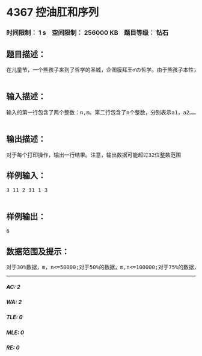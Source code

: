 # 4367 控油肛和序列   
### 时间限制： 1 s&nbsp;&nbsp;&nbsp;&nbsp;空间限制： 256000 KB&nbsp;&nbsp;&nbsp;&nbsp;题目等级： 钻石  
## 题目描述：  

<pre>
在儿童节，一个熊孩子来到了哲学的圣城，企图膜拜王♂の哲学。由于熊孩子本性大发，将哲学圣城弄得十分脏乱。控油肛对他非常生气。这也不能说控油肛的脾气差，因为他弄丢了很多重要的东西。尤其是dc最喜欢的哲学序列。幸运的是控油肛记得如何修复。于是乎他必须快一点，在dc敢来之前修复好.最初，控油肛需要创建一个整数的序列a1,a2,…………an。然后控油肛就可以执行以下操作：1.打印操作:给定两个整数l,k 打印区间[l,k]内所有数的和2.取模操作:给定三个整数l,k,x对于[l,k]区间内的每一个数a[i],l<=i<=k,a[i]=a[i]mod x;3.设置操作:给定两个整数k,x使a[k]=x;话说如果是平时控油肛可以一边上舰一边修复数列，可是dc快要回来了，dc若是看见了又要大发雷霆，所以控油肛找到了你，希望你能帮他解决。  

</pre>
  
  
## 输入描述：  

<pre>
输入的第一行包含了两个整数：n,m。第二行包含了n个整数，分别表示a1，a2………an的初始值。一下m行分别对应着m条指令。每条指令的第一个整数对应着指令的类型如果某行第一个整数是1，对应着打印操作，后面跟着两个整数l,k；如果某行第一个整数是2，对应着取模操作，后面跟着三个整数l,k,x如果某行第一个整数是3，对应着设置操作，后面跟着两个整数k,x  

</pre>
  
  
## 输出描述：  

<pre>
对于每个打印操作，输出一行结果。注意，输出数据可能超过32位整数范围
</pre>
  
  
## 样例输入：  

<pre>
3 11 2 31 1 3   

</pre>
  
  
## 样例输出：  

<pre>
6
</pre>
  
  
## 数据范围及提示：  

<pre>
对于30%数据，m，n<=50000;对于50%的数据，m,n<=100000;对于75%的数据，m,n<=500000;对于100%的数据，m,n<=700000;a[i]<=2^30-1并且所有输出均longlong以内.备注：数据非常水放心做
</pre>
  
  
***  

##### AC: 2  
##### WA: 2  
##### TLE: 0  
##### MLE: 0  
##### RE: 0  
